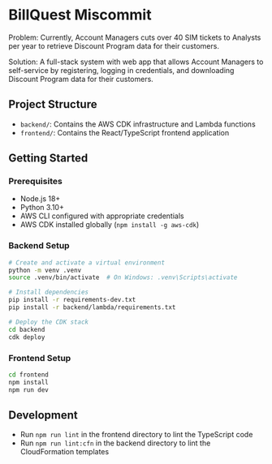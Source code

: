 # BillQuest Miscommit
Problem:
Currently, Account Managers cuts over 40 SIM tickets to Analysts per year to retrieve Discount 
Program data for their customers.

Solution: 
A full-stack system with web app that allows Account Managers to self-service by registering,
logging in credentials, and downloading Discount Program data for their customers.

## Project Structure

- `backend/`: Contains the AWS CDK infrastructure and Lambda functions
- `frontend/`: Contains the React/TypeScript frontend application

## Getting Started

### Prerequisites

- Node.js 18+
- Python 3.10+
- AWS CLI configured with appropriate credentials
- AWS CDK installed globally (`npm install -g aws-cdk`)

### Backend Setup

```bash
# Create and activate a virtual environment
python -m venv .venv
source .venv/bin/activate  # On Windows: .venv\Scripts\activate

# Install dependencies
pip install -r requirements-dev.txt
pip install -r backend/lambda/requirements.txt

# Deploy the CDK stack
cd backend
cdk deploy
```

### Frontend Setup

```bash
cd frontend
npm install
npm run dev
```

## Development

- Run `npm run lint` in the frontend directory to lint the TypeScript code
- Run `npm run lint:cfn` in the backend directory to lint the CloudFormation templates